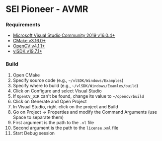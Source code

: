 # SEI Pioneer - AVMR

### Requirements
  - [Microsoft Visual Studio Community 2019 v16.0.4+](https://visualstudio.microsoft.com/vs/)
  - [CMake v3.16.0+](https://cmake.org/download/)
  - [OpenCV v4.1.1+](https://opencv.org/releases/)
  - [vlSDK v19.7.1+](https://visionlib.com/)
 
### Build 
  1) Open CMake
  2) Specify source code (e.g., `~/vlSDK/Windows/Examples`)
  3) Specify where to build (e.g., `~/vlSDK/Windows/Examles/build`)
  4) Click on Configure and select Visual Studio
  5) If `OpenCV_DIR` can't be found, change its value to `~/opencv/build`
  6) Click on Generate and Open Project
  7) In Visual Studio, right-click on the project and Build
  8) Go on Project -> Properties and modify the Command Arguments (use Space to separate them)
  9) First argument is the path to the `.vl` file
  10) Second argument is the path to the `license.xml` file
  11) Start Debug session
